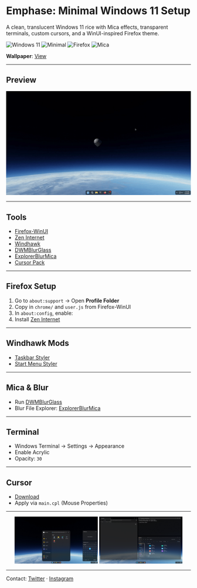 # Emphase: Minimal Windows 11 Setup

A clean, translucent Windows 11 rice with Mica effects, transparent terminals, custom cursors, and a WinUI-inspired Firefox theme.

![Windows 11](https://img.shields.io/badge/OS-Windows%2011-blue?style=flat-square)
![Minimal](https://img.shields.io/badge/Style-Minimal-green?style=flat-square)
![Firefox](https://img.shields.io/badge/Browser-Firefox-orange?style=flat-square)
![Mica](https://img.shields.io/badge/Effect-Mica-purple?style=flat-square)

**Wallpaper**: [View](https://wallhaven.cc/w/o5ly2l)

---

## Preview

![Demo](https://github.com/rakhalfps/emphase-rice/blob/a231e8b6273dc11c7851cfc27879980f56b853c9/MEDIA/1.gif)

---

## Tools

- [Firefox-WinUI](https://github.com/Lockframe/Firefox-WinUI)
- [Zen Internet](https://addons.mozilla.org/en-US/firefox/addon/zen-internet/)
- [Windhawk](https://windhawk.net/)
- [DWMBlurGlass](https://github.com/Maplespe/DWMBlurGlass)
- [ExplorerBlurMica](https://github.com/Maplespe/ExplorerBlurMica)
- [Cursor Pack](https://www.deviantart.com/jimmyxd2/art/1208233550)

---

## Firefox Setup

1. Go to `about:support` → Open **Profile Folder**
2. Copy in `chrome/` and `user.js` from Firefox-WinUI
3. In `about:config`, enable:
4. Install [Zen Internet](https://addons.mozilla.org/en-US/firefox/addon/zen-internet/)

---

## Windhawk Mods

- [Taskbar Styler](https://pastebin.com/qM0WLtch)
- [Start Menu Styler](https://pastebin.com/834WW7me)

---

## Mica & Blur

- Run [DWMBlurGlass](https://github.com/Maplespe/DWMBlurGlass)
- Blur File Explorer: [ExplorerBlurMica](https://github.com/Maplespe/ExplorerBlurMica)

---

## Terminal

- Windows Terminal → Settings → Appearance  
- Enable Acrylic  
- Opacity: `30`

---

## Cursor

- [Download](https://www.deviantart.com/jimmyxd2/art/1208233550)  
- Apply via `main.cpl` (Mouse Properties)

---

<p align="center">
<img src="https://github.com/rakhalfps/emphase-rice/blob/main/MEDIA/1.png" width="45%" />
<img src="https://github.com/rakhalfps/emphase-rice/blob/main/MEDIA/3.png" width="45%" />
</p>

---

Contact: [Twitter](https://twitter.com/habibtahfeez) · [Instagram](https://instagram.com/miqimyeah)
